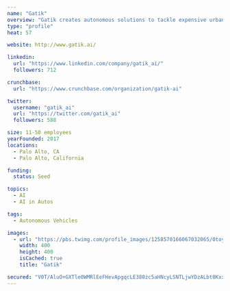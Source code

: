 ```yaml
---
name: "Gatik"
overview: "Gatik creates autonomous solutions to tackle expensive urban logistics for businesses. Focusing on B2B cargo delivery, Gatik uses Level 4 automated light trucks and vans to ensure goods are transported efficiently and affordably in city environments between business locations."
type: "profile"
heat: 57

website: http://www.gatik.ai/

linkedin:
  url: "https://www.linkedin.com/company/gatik_ai/"
  followers: 712

crunchbase:
  url: "https://www.crunchbase.com/organization/gatik-ai"

twitter:
  username: "gatik_ai"
  url: "https://twitter.com/gatik_ai"
  followers: 588

size: 11-50 employees
yearFounded: 2017
locations:
  - Palo Alto, CA
  - Palo Alto, California

funding:
  status: Seed

topics:
  - AI
  - AI in Autos

tags:
  - Autonomous Vehicles

images:
  - url: "https://pbs.twimg.com/profile_images/1258570166067032065/0toyO4-y_400x400.jpg"
    width: 400
    height: 400
    isCached: true
    title: "Gatik"

secured: "V0T/AluO+GXTle0WMRlEeFHevApgqcLE380zc5aHNcyLSNTLjwYDzALbt0KxxBm5Ptp30NLgnZBZ/ypACQKJ6lT8QiZd8sm4Nobwv/9cuRDJV5DQlOTbU52gntcv9XW6MyJcyZGCyL+dYSSzgQmuNDiK3gLNIrer3/KLSnHrRZSRo/WgNR4XhCt/Ya1CCc9WhkD4T319KB/EURXQhkMEmRGzkOp2z8s0IXs1vU6vUEFyQnbDDPYnM1rQHq7JmooCgCNEsWDT4fF0T2dbSS0SekKBcbxes3qL3dosmHE7IKHvVGNAtZA1tyPtYNRmY9BCn9+msLwrQI4Shxz5PO8ATZduMs4ZsNTv1wK68Ha3HHfNuxLJo1RGyI6hCXmX5kqCDgmy0w602EgpO1Op9vkfdw==;Mu+tdOltiYcvL1MoRwWCgg=="
---
```


